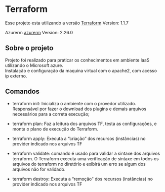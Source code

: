 # Terraform

Esse projeto esta utilizando a versão [Terraform](https://www.terraform.io/downloads) Version: 1.1.7

Azurerm [azurerm](https://docs.microsoft.com/pt-br/cli/azure/install-azure-cli) Version: 2.26.0

## Sobre o projeto

Projeto foi realizado para praticar os conhecimentos em ambiente IaaS utilizando o Microsoft azure.<br>
Instalação e configuração da maquina virtual com o apache2, com acesso ip externo.


## Comandos

- terraform init: Inicializa o ambiente com o provedor utilizado. Responsável por fazer o download dos plugins e demais arquivos necessários para  a correta execução;

- terraform plan: Faz a leitura dos arquivos TF, testa as configurações, e monta o plano de execução do Terraform.

- terraform apply: Executa a “criação” dos recursos (instâncias) no provider indicado nos arquivos TF

- terraform validate:  comando é usado para validar a sintaxe dos arquivos terraform. O Terraform executa uma verificação de sintaxe em todos os arquivos do terraform no diretório e exibirá um erro se algum dos arquivos não for validado.

- terraform destroy:  Executa a “remoção” dos recursos (instâncias) no provider indicado nos arquivos TF
